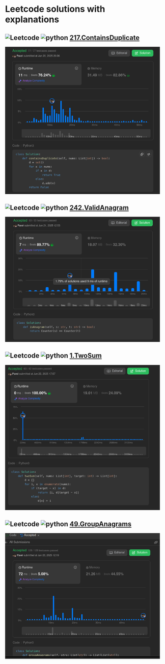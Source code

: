 # Leetcode solutions with explanations


## ![Leetcode](https://img.shields.io/badge/LeetCode-000000?logo=LeetCode&logoColor=#d16c06) ![python](https://img.shields.io/badge/python-3670A0?style=for-the-badge&logo=python&logoColor=ffdd54) [217.ContainsDuplicate](Algorithms/Leetcode/217ContainsDuplicate/README.md) 
![Solution image 217](Algorithms/Leetcode/217ContainsDuplicate/images/screenshot.png)


## ![Leetcode](https://img.shields.io/badge/LeetCode-000000?logo=LeetCode&logoColor=#d16c06) ![python](https://img.shields.io/badge/python-3670A0?style=for-the-badge&logo=python&logoColor=ffdd54) [242.ValidAnagram](Algorithms/Leetcode/242ValidAnagram/README.md) 
![Solution image 242](Algorithms/Leetcode/242ValidAnagram/images/screenshot.png)


## ![Leetcode](https://img.shields.io/badge/LeetCode-000000?logo=LeetCode&logoColor=#d16c06) ![python](https://img.shields.io/badge/python-3670A0?style=for-the-badge&logo=python&logoColor=ffdd54) [1.TwoSum](Algorithms/Leetcode/1TwoSum/README.md) 
![Solution image 1](Algorithms/Leetcode/1TwoSum/images/screenshot.png)


## ![Leetcode](https://img.shields.io/badge/LeetCode-000000?logo=LeetCode&logoColor=#d16c06) ![python](https://img.shields.io/badge/python-3670A0?style=for-the-badge&logo=python&logoColor=ffdd54) [49.GroupAnagrams](Algorithms/Leetcode/49GroupAnagrams/README.md) 
![Solution image 49](Algorithms/Leetcode/49GroupAnagrams/images/screenshot.png)
